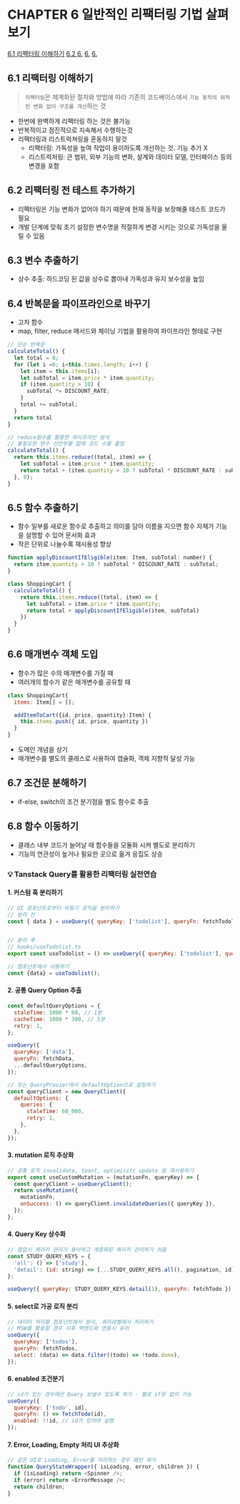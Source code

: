 # CHAPTER 6 일반적인 리팩터링 기법 살펴보기

[6.1 리팩터링 이해하기]()
[6.2 ]()
[6.]()
[6.]()
[6.]()


## 6.1 리팩터링 이해하기
>`리팩터링`은 체계화돤 절차와 방법에 따라 기존의 코드베이스에서 `기능 동작의 외적인 변화 없이 구조를 개선`하는 것
- 한번에 완벽하게 리팩터링 하는 것은 불가능
- 반복적이고 점진적으로 지속해서 수행하는것
- 리팩터링과 리스트럭쳐링을 혼동하지 말것
    - 리팩터링: 가독성을 높여 작업이 용이하도록 개선하는 것. 기능 추가 X
    - 리스트럭처링: 큰 범위, 외부 기능의 변화, 설계와 데이터 모델, 인터페이스 등의 변경을 포함

## 6.2 리팩터링 전 테스트 추가하기
- 리팩터링은 기능 변화가 없어야 하기 때문에 현재 동작을 보장해줄 테스트 코드가 필요
- 개발 단계에 맞춰 초기 설정한 변수명을 적절하게 변경 시키는 것으로 가독성을 올릴 수 있음

## 6.3 변수 추출하기
- 상수 추출: 하드코딩 된 값을 상수로 뽑아내 가독성과 유지 보수성을 높임

## 6.4 반복문을 파이프라인으로 바꾸기
- 고차 함수
- map, filter, reduce 메서드와 체이닝 기법을 활용하여 파이프라인 형태로 구현
```javascript
// 단순 반복문
calculateTotal() {
  let total = 0;
  for (let i =0; i<this.times.length; i++) {
    let item = this.items[i];
    let subTotal = item.price * item.quantity;
    if (item.quantity > 10) {
      subTotal *= DISCOUNT_RATE;
    }
    total += subTotal;
  }
  return total
}

// reduce함수를 활용한 파이프라인 방식
// 불필요한 변수 선언부를 없애 코드 수를 줄임
calculateTotal() {
  return this.items.reduce((total, item) => {
    let subTotal = item.price * item.quantity;
    return total + (item.quantity > 10 ? subTotal * DISCOUNT_RATE : subTotal)
  }, 0);
}
```

## 6.5 함수 추출하기
- 함수 일부를 새로운 함수로 추출하고 의미를 담아 이름을 지으면 함수 자체가 기능을 설명할 수 있어 문서화 효과
- 작은 단위로 나눌수록 재사용성 향상
```javascript
function applyDiscountIfEligible(item: Item, subTotal: number) {
  return item.quantity > 10 ? subTotal * DISCOUNT_RATE : subTotal;
}

class ShoppingCart {
  calculateTotal() {
    return this.items.reduce((total, item) => {
      let subTotal = item.price * item.quantity;
      return total + applyDiscountIfEligible(item, subTotal)
    })
  }
}
```

## 6.6 매개변수 객체 도입
- 함수가 많은 수의 매개변수를 가질 때
- 여러개의 함수가 같은 매개변수를 공유할 때
```javascript
class ShoppingCart{
  items: Item[] = [];

  addItemToCart({id, price, quantity}:Item) {
    this.items.push({ id, price, quantity })
  }
}
```
- 도메인 개념을 상기
- 매개변수를 별도의 클래스로 사용하여 캡슐화, 객체 지향적 달성 가능

## 6.7 조건문 분해하기
- if-else, switch의 조건 분기점을 별도 함수로 추출


## 6.8 함수 이동하기
- 클래스 내부 코드가 늘어날 때 함수들을 모듈화 시켜 별도로 분리하기
- 기능의 연관성이 높거나 필요한 곳으로 옮겨 응집도 상승


### :bulb: Tanstack Query를 활용한 리팩터링 실전연습
#### 1. 커스텀 훅 분리하기
```javascript
// UI 컴포넌트로부터 비동기 로직을 분리하기
// 분리 전
const { data } = useQuery({ queryKey: ['todolist'], queryFn: fetchTodolist})


// 분리 후
// hooks/useTodolist.ts
export const useTodolist = () => useQuery({ queryKey: ['todolist'], queryFn: fetchTodolist})

// 컴포넌트에서 사용하기
const {data} = useTodolist();
``` 

#### 2. 공통 Query Option 추출
```javascript
const defaultQueryOptions = {
  staleTime: 1000 * 60, // 1분
  cacheTime: 1000 * 300, // 5분
  retry: 1,
};

useQuery({
  queryKey: ['data'],
  queryFn: fetchData,
  ...defaultQueryOptions,
});

// 또는 QueryProvier에서 defaultOption으로 설정하기
const queryClient = new QueryClient({
  defaultOptions: {
    queries: {
      staleTime: 60_000,
      retry: 1,
    },
  },
});
``` 

#### 3. mutation 로직 추상화
```javascript
// 공통 로직 invalidate, toast, optimisitc update 등 재사용하기
export const useCustomMutation = (mutationFn, queryKey) => {
  const queryClient = useQueryClient();
  return useMutation({
    mutationFn,
    onSuccess: () => queryClient.invalidateQueries({ queryKey }),
  });
};

``` 

#### 4. Query Key 상수화
```javascript
// 협업시 쿼리키 관리가 용이하고 계층화된 쿼리키 관리하기 쉬움
const STUDY_QUERY_KEYS = {
  'all': () => ['study'],
  'detail': (id: string) => [...STUDY_QUERY_KEYS.all(), pagination, id],
};

useQuery({ queryKey: STUDY_QUERY_KEYS.detail(1), queryFn: fetchTodo });
``` 

#### 5. select로 가공 로직 분리
```javascript
// 데이터 처리를 컴포넌트에서 분리, 쿼리레벨에서 처리하기
// MSW를 활용할 경우 이후 백엔드와 연동시 유리
useQuery({
  queryKey: ['todos'],
  queryFn: fetchTodos,
  select: (data) => data.filter((todo) => !todo.done),
});
``` 

#### 6. enabled 조건분기
```javascript
// id가 있는 경우에만 Query 보낼수 있도록 하기 - 별로 if문 없이 가능
useQuery({
  queryKey: ['todo', id],
  queryFn: () => fetchTodo(id),
  enabled: !!id, // id가 있어야 실행
});
```

#### 7. Error, Loading, Empty 처리 UI 추상화
```javascript
// 같은 UI로 Loading, Error를 처리하는 경우 패턴 제거
function QueryStateWrapper({ isLoading, error, children }) {
  if (isLoading) return <Spinner />;
  if (error) return <ErrorMessage />;
  return children;
}
```
